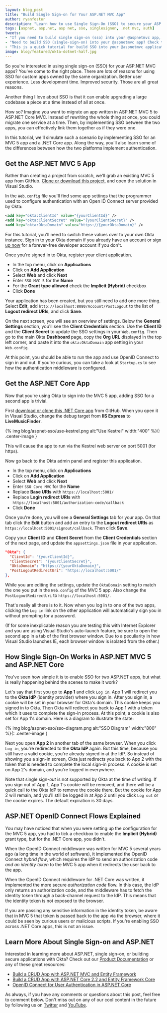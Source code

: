 ```yaml
---
layout: blog_post
title: "Build Single Sign-on for Your ASP.NET MVC App"
author: ryanfoster
description: "Learn how to use Single Sign-On (SSO) to secure your ASP.NET MVC Application."
tags: [aspnet, asp.net, asp net, sso, singlesignon, .net mvc, auth]
tweets:
- "If you need to build single sign-on (sso) into your @aspnetmvc app, check out this post!"
- "Need to build SSO (single-sign-on) into your @aspnetmvc app? Check this out!"
- "This is a quick tutorial for build SSO into your @aspnetmvc applications!"
image: blog/featured/okta-dotnet-half.jpg
---
```


So you're interested in using single sign-on (SSO) for your ASP.NET MVC apps? You've come to the right place. There are lots of reasons for using SSO for custom apps owned by the same organization. Better user experience. Less development time. Improved security. Those are all great reasons.

Another thing I love about SSO is that it can enable upgrading a large codebase a piece at a time instead of all at once.

How so? Imagine you want to migrate an app written in ASP.NET MVC 5 to ASP.NET Core MVC. Instead of rewriting the whole thing at once, you could migrate one service at a time. Then, by implementing SSO between the two apps, you can effectively link them together as if they were one.

In this tutorial, we'll simulate such a scenario by implementing SSO for an MVC 5 app and a .NET Core app. Along the way, you'll also learn some of the differences between how the two platforms implement authentication.

## Get the ASP.NET MVC 5 App

Rather than creating a project from scratch, we'll grab an existing MVC 5 app from GitHub. [Clone or download this project](https://github.com/oktadeveloper/aspnet-mvc-crud-example ), and open the solution in Visual Studio.

In the `Web.config` file you'll find some app settings that the programmer used to configure authentication with an Open ID Connect server provided by Okta:

```xml
<add key="okta:ClientId" value="{yourClientId}" />
<add key="okta:ClientSecret" value="{yourClientSecret}" />
<add key="okta:OktaDomain" value="https://{yourOktaDomain}" />
```

For this tutorial, you'll need to switch these values over to your own Okta instance. Sign in to your Okta domain if you already have an account or [sign up now](/signup/) for a forever-free developer account if you don't.

Once you're signed in to Okta, register your client application.

* In the top menu, click on **Applications**
* Click on **Add Application**
* Select **Web** and click **Next**
* Enter `SSO MVC 5` for the **Name** 
* For the **Grant type allowed** check the **Implicit (Hybrid)** checkbox
* Click **Done**

Your application has been created, but you still need to add one more thing. Select **Edit**, add `http://localhost:8080/Account/PostLogout` to the list of **Logout redirect URIs**, and click **Save**.

On the next screen, you will see an overview of settings. Below the **General Settings** section, you'll see the **Client Credentials** section. Use the **Client ID** and the **Client Secret** to update the SSO settings in your `Web.config`. Then go to the main Okta **Dashboard** page, copy the **Org URL** displayed in the top left corner, and paste it into the `okta:OktaDomain` app setting in your `Web.config`.

At this point, you should be able to run the app and use OpenID Connect to sign in and out. If you're curious, you can take a look at `Startup.cs` to see how the authentication middleware is configured.

## Get the ASP.NET Core App

Now that you're using Okta to sign into the MVC 5 app, adding SSO for a second app is trivial.

First [download or clone this .NET Core app](https://github.com/oktadeveloper/okta-aspnetcore22-crud-example) from GitHub. When you open it in Visual Studio, change the debug target from **IIS Express** to **LiveMusicFinder**.

{% img blog/aspnet-sso/use-kestrel.png alt:"Use Kestrel" width:"400" %}{: .center-image }

This will cause the app to run via the Kestrel web server on port 5001 (for https).

Now go back to the Okta admin panel and register this application.

* In the top menu, click on **Applications**
* Click on **Add Application**
* Select **Web** and click **Next**
* Enter `SSO Core MVC` for the **Name**
* Replace **Base URIs** with `https://localhost:5001/`
* Replace **Login redirect URIs** with `https://localhost:5001/authorization-code/callback`
* Click **Done**

Once you're done, you will see a **General Settings** tab for your app. On that tab click the **Edit** button and add an entry to the **Logout redirect URIs** as `https://localhost:5001/signout/callback`. Then click **Save**.

Copy your **Client ID** and **Client Secret** from the **Client Credentials** section of the next page, and update the `appsettings.json` file in your application.

```json
"Okta": {
  "ClientId": "{yourClientId}",
  "ClientSecret": "{yourClientSecret}",
  "OktaDomain": "https://{yourOktaDomain}",
  "PostLogoutRedirectUri": "https://localhost:5001/"
},
```

While you are editing the settings, update the `OktaDomain` setting to match the one you put in the `Web.config` of the MVC 5 app. Also change the `PostLogoutRedirectUri` to `https://localhost:5001/`.

That's really all there is to it. Now when you log in to one of the two apps, clicking the `Log in` link on the other application will automatically sign you in without prompting for a password.

(If for some inexplicable reason you are testing this with Internet Explorer and you are using Visual Studio's auto-launch feature, be sure to open the second app in a tab of the first browser window. Due to a peculiarity in how Visual Studio launches IE, each browser window is isolated from the other.)

## How Single Sign-On Works in ASP.NET MVC 5 and ASP.NET Core

You've seen how simple it is to enable SSO for two ASP.NET apps, but what is really happening behind the scenes to make it work? 

Let's say that first you go to **App 1** and click `Log in`. App 1 will redirect you to the **Okta IdP** (identity provider) where you sign in. After you sign in, a cookie will be set in your browser for Okta's domain. This cookie keeps you signed in to Okta. Then Okta will redirect you back to App 1 with a token which it uses to complete the sign-in process. At this point, a cookie is also set for App 1's domain. Here is a diagram to illustrate the state:

{% img blog/aspnet-sso/sso-diagram.png alt:"SSO Diagram" width:"800" %}{: .center-image }

Next you open **App 2** in another tab of the same browser. When you click `Log in`, you're redirected to the **Okta IdP** again. But this time, because you still have a valid cookie, you're already signed in at the IdP. So instead of showing you a sign-in screen, Okta just redirects you back to App 2 with the token that is needed to complete the local sign-in process. A cookie is set on App 2's domain, and you're logged in everywhere.

Note that single sign-_out_ is not supported by Okta at the time of writing. If you sign out of App 1, App 1's cookie will be removed, and there will be a quick call to the Okta IdP to remove the cookie there. But the cookie for App 2 will remain, and you'll still be logged in at App 2 until you click `Log out` or the cookie expires. The default expiration is 30 days.

## ASP.NET OpenID Connect Flows Explained

You may have noticed that when you were setting up the configuration for the MVC 5 app, you had to tick a checkbox to enable the **Implicit (Hybrid)** grant type, but for the .NET Core app, you didn't.

When the OpenID Connect middleware was written for MVC 5 several years ago (a long time in the world of software), it implemented the OpenID Connect _hybrid flow_, which requires the IdP to send an authorization code _and an identity token_ to the MVC 5 app when it redirects the user back to the app.

When the OpenID Connect middleware for .NET Core was written, it implemented the more secure _authorization code_ flow. In this case, the IdP only returns an authorization code, and the middleware has to fetch the identity token through a back-channel request to the IdP. This means that the identity token is not exposed to the browser.

If you are passing any sensitive information in the identity token, be aware that in MVC 5 that token is passed back to the app via the browser, where it could be seen by curious users or malicious scripts. If you're enabling SSO across .NET Core apps, this is not an issue.

## Learn More About Single Sign-on and ASP.NET

Interested in learning more about ASP.NET, single sign-on, or building secure applications with Okta? Check out our [Product Documentation](/use_cases/api_access_management/) or any of these great resources:

* [Build a CRUD App with ASP.NET MVC and Entity Framework](/blog/2019/03/11/build-a-crud-app-with-aspnet-mvc-and-entity-framework)
* [Build a CRUD App with ASP.NET Core 2.2 and Entity Framework Core](/blog/2019/04/03/build-a-crud-app-with-aspnet-22-and-entity-framework)
* [OpenID Connect for User Authentication in ASP.NET Core](/blog/2017/06/29/oidc-user-auth-aspnet-core)

As always, if you have any comments or questions about this post, feel free to comment below. Don't miss out on any of our cool content in the future by following us on [Twitter](https://twitter.com/oktadev) and [YouTube](https://www.youtube.com/c/oktadev).
